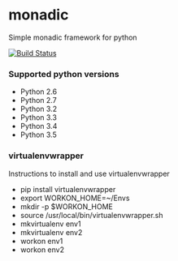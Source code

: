 # monadic
Simple monadic framework for python

[![Build Status](https://travis-ci.org/andorp/monadic.svg?branch=master)](https://travis-ci.org/andorp/monadic)

### Supported python versions

 * Python 2.6
 * Python 2.7
 * Python 3.2
 * Python 3.3
 * Python 3.4
 * Python 3.5

### virtualenvwrapper

Instructions to install and use virtualenvwrapper

 * pip install virtualenvwrapper
 * export WORKON_HOME=~/Envs
 * mkdir -p $WORKON_HOME
 * source /usr/local/bin/virtualenvwrapper.sh
 * mkvirtualenv env1
 * mkvirtualenv env2
 * workon env1
 * workon env2
